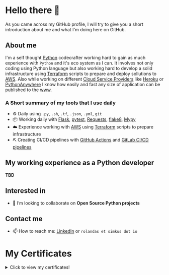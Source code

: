 # Hello there 👋

As you came across my GitHub profile, I will try to give you a short introduction about me and what I'm doing here on GitHub.

## About me

I'm a self thought [Python](https://www.python.org/) codecrafter working hard to gain as much experience with `Python` and it's eco system as I can. It involves not only coding using Python language but also working hard to develop a solid infrastructure using [Terraform](https://www.terraform.io/) scripts to prepare and deploy sollutions to [AWS](https://aws.amazon.com/). Also while working on different [Cloud Service Providers](https://www.redhat.com/en/topics/cloud-computing/what-are-cloud-providers) like [Heroku](https://www.heroku.com/) or [PythonAnywhere](https://www.pythonanywhere.com/) I know how easily and fast any size of application can be published to the [www](https://en.wikipedia.org/wiki/World_Wide_Web).

### A Short summary of my tools that I use daily
- ⚙️ Daily using `.py`, `.sh`, `.tf`, `.json`, `.yml`, `git`
- 📦 Working daily with [Flask](https://flask.palletsprojects.com/en/2.0.x/), [pytest](https://docs.pytest.org/en/6.2.x/), [Requests](https://docs.python-requests.org/en/master/), [flake8](https://flake8.pycqa.org/en/latest/), [Mypy](https://mypy.readthedocs.io/en/stable/)
- ☁️ Experience working with [AWS](https://aws.amazon.com/) using [Terraform](https://www.terraform.io/) scripts to prepare infrastructure
- ⛏️ Creating CI/CD pipelines with [GitHub Actions](https://docs.github.com/en/actions) and [GitLab CI/CD pipelines](https://docs.gitlab.com/ee/ci/pipelines/)


## My working experience as a Python developer
**TBD**

## Interested in
- 👯 I’m looking to collaborate on **Open Source Python projects**

## Contact me
- 📫 How to reach me: [LinkedIn](https://www.linkedin.com/in/simkusr/) or `rolandas et simkus dot io`



# My Certificates

<details>
  <summary>Click to view my certificates!</summary>
  
<p align="center">
<img src="https://github.com/simkusr/simkusr/blob/master/static/img/certificates/Terraform%20and%20GitLab%20CICD%20certificate.jpg" data-canonical-src="https://github.com/simkusr/simkusr/blob/master/static/img/certificates/Terraform%20and%20GitLab%20CICD%20certificate.jpg" width="30%" />
&nbsp; &nbsp; &nbsp; &nbsp;
<img src="https://github.com/simkusr/simkusr/blob/master/static/img/certificates/GitLab%20CICD%20certificate.jpg" data-canonical-src="https://github.com/simkusr/simkusr/blob/master/static/img/certificates/GitLab%20CICD%20certificate.jpg" width="30%" />
&nbsp; &nbsp; &nbsp; &nbsp;
<img src="https://github.com/simkusr/simkusr/blob/master/static/img/certificates/The%20Complete%20Python%20Masterclass:%20Learn%20Python%20From%20Scratch.jpg" data-canonical-src="https://github.com/simkusr/simkusr/blob/master/static/img/certificates/The%20Complete%20Python%20Masterclass:%20Learn%20Python%20From%20Scratch.jpg" width="30%" />
</p>
  
<p align="center">
<img src="https://github.com/simkusr/simkusr/blob/master/static/img/certificates/Microservices%20Software%20Architecture:%20Patterns%20and%20Techniques.jpg" data-canonical-src="https://github.com/simkusr/simkusr/blob/master/static/img/certificates/Microservices%20Software%20Architecture:%20Patterns%20and%20Techniques.jpg" width="30%" />
&nbsp; &nbsp; &nbsp; &nbsp;
<img src="https://github.com/simkusr/simkusr/blob/master/static/img/certificates/Four%20Pillars%20of%20OOP%20in%20Python%203.jpg" data-canonical-src="https://github.com/simkusr/simkusr/blob/master/static/img/certificates/Four%20Pillars%20of%20OOP%20in%20Python%203.jpg" width="30%" />
&nbsp; &nbsp; &nbsp; &nbsp;
<img src="https://github.com/simkusr/simkusr/blob/master/static/img/certificates/Flask%20Tutorial.jpg" data-canonical-src="https://github.com/simkusr/simkusr/blob/master/static/img/certificates/Flask%20Tutorial.jpg" width="30%" />
</p>

<p align="center">
<img src="https://github.com/simkusr/simkusr/blob/master/static/img/certificates/Cybersecurity%20Awareness%20Training.jpg" data-canonical-src="https://github.com/simkusr/simkusr/blob/master/static/img/certificates/Cybersecurity%20Awareness%20Training.jpg" width="30%" />
&nbsp; &nbsp; &nbsp; &nbsp;
<img src="https://github.com/simkusr/simkusr/blob/master/static/img/certificates/Computer%20Science%20101:%20Master%20the%20Theory%20Behind%20Programming.jpg" data-canonical-src="https://github.com/simkusr/simkusr/blob/master/static/img/certificates/Computer%20Science%20101:%20Master%20the%20Theory%20Behind%20Programming.jpg" width="30%" />
</p>

</details>

